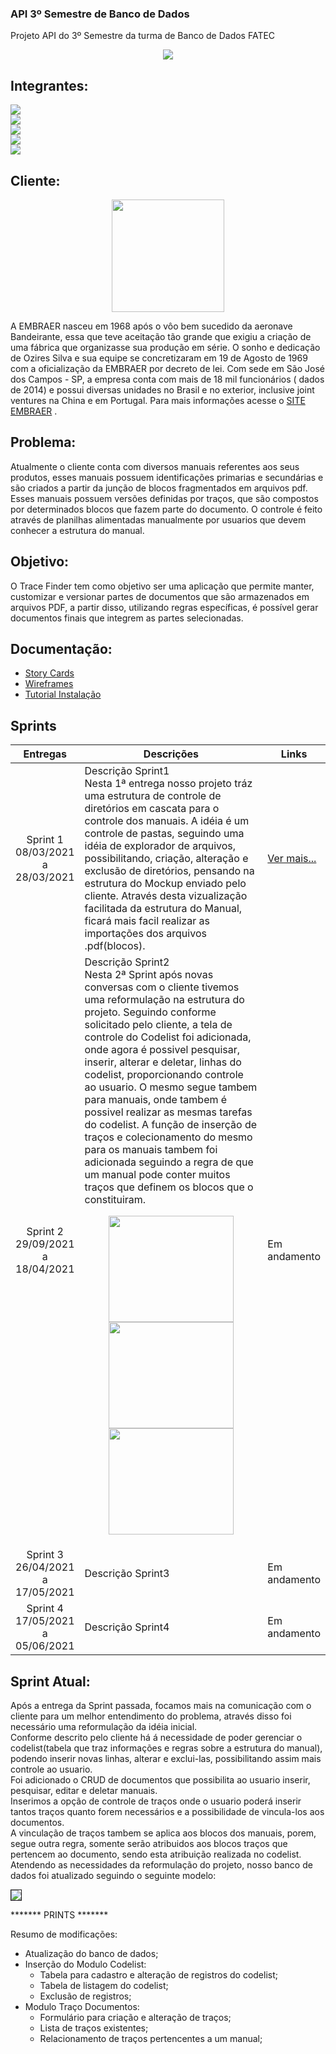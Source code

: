 
### API 3º Semestre de Banco de Dados
Projeto API do 3º Semestre da turma de Banco de Dados FATEC

<p align="center"> <img src="https://user-images.githubusercontent.com/18652465/111547833-88631a00-8758-11eb-863c-ccf1e6e93f39.png"> </p>

## Integrantes:

 <a  href="https://www.linkedin.com/in/rodrigo-am%C3%A2ncio-do-prado-ten%C3%B3rio-a56641174"> <img src="https://img.shields.io/badge/Rodrigo%20Amancio%20--%20Scrum%20Master-Linkedin-blue"></a> <br>
<a href="https://www.linkedin.com/in/luisaugustosb"> <img src="https://img.shields.io/badge/Lu%C3%ADs%20Augusto%20--%20Product%20Owner-Linkedin-blue"></a> <br>
<a href="https://www.linkedin.com/in/bahij-noureddine-941b681b7/"> <img src= "https://img.shields.io/badge/Bahij%20Noureddine-Linkedin-blue"></a><br>
<a href="https://www.linkedin.com/in/mateus-senne-172905149"> <img src= "https://img.shields.io/badge/Mateus%20Senne-Linkedin-blue"></a> <br>
<a href="https://www.linkedin.com/in/maxx-barcelos-aaa106b2"> <img src= "https://img.shields.io/badge/Maximiles%20Barcelos-Linkedin-blue"></a> <br>

 ## Cliente:
 
 <p align="center"> <img src="https://images-ext-2.discordapp.net/external/qs9oB7KZGcY3KhYPpksxNKz1cebbLrPIJUdqIyv2jIg/%3Fauto%3Dformat%26fit%3Dmax%26w%3D1200/https/img.ien.com/files/base/indm/ien/image/2019/09/Embraer_logo.5d8a763612cbb.png?width=400&height=242" width=180 heicht=180></p>
 
 A EMBRAER nasceu em 1968 após o vôo bem sucedido da aeronave Bandeirante, essa que teve aceitação tão grande que exigiu a criação de uma fábrica que organizasse sua produção em série. O sonho e dedicação de Ozires Silva e sua equipe se concretizaram em 19 de Agosto de 1969 com a oficialização da EMBRAER por decreto de lei.
Com sede em São José dos Campos - SP, a empresa conta com mais de 18 mil funcionários ( dados de 2014) e possui diversas unidades no Brasil e no exterior, inclusive joint ventures na China e em Portugal. Para mais informações acesse o [SITE EMBRAER]( https://embraer.com/br/pt) .

 ## Problema:
 Atualmente o cliente conta com diversos manuais referentes aos seus produtos, esses manuais possuem identificações primarias e secundárias e são criados a partir da junção de blocos fragmentados em arquivos pdf. Esses manuais possuem versões definidas por traços, que são compostos por determinados blocos que fazem parte do documento. O controle é feito através de planilhas alimentadas manualmente por usuarios que devem conhecer a estrutura do manual.
 
 ## Objetivo:
 O Trace Finder tem como objetivo ser uma aplicação que permite manter, customizar e versionar partes de documentos que são armazenados em arquivos PDF, a partir disso, utilizando regras específicas, é possível gerar documentos finais que integrem as partes selecionadas.
 
  ## Documentação:
 
 - [Story Cards](https://github.com/MaXximiles/API-3SEM/tree/main/User%20Story%20Cards)
 - [Wireframes](https://github.com/MaXximiles/API-3SEM/tree/main/Wireframes)
 - [Tutorial Instalação](https://github.com/MaXximiles/API-3SEM/tree/main/Documenta%C3%A7%C3%A3o)
 
<h2>Sprints</h2>
       <table>
              <thead>
                     <th width=150px>Entregas</th>
                     <th width=100%>Descrições</th>
                     <th width=100px>Links</th>
              </thead>
              <tbody>
                     <tr>
                            <td align=center>Sprint 1<br>08/03/2021 a 28/03/2021</td>
                            <td >Descrição Sprint1<br>
                             Nesta 1ª entrega nosso projeto tráz uma estrutura de controle de diretórios em cascata para o controle dos manuais.
                             A idéia é um controle de pastas, seguindo uma idéia de explorador de arquivos, possibilitando, criação, alteração e exclusão de diretórios, pensando na estrutura do Mockup enviado pelo cliente.
                             Através desta vizualização facilitada da estrutura do Manual, ficará mais facil realizar as importações dos arquivos .pdf(blocos).                   
                            </td>
                            <td><p><a href="https://github.com/MaXximiles/API-3SEM/tree/sprint-1">Ver mais...</a></p></td>
                     </tr>
                     <tr>
                            <td align=center>Sprint 2<br>29/09/2021 a 18/04/2021</td>
                            <td>Descrição Sprint2<br>
                             Nesta 2ª Sprint após novas conversas com o cliente tivemos uma reformulação na estrutura do projeto.
                             Seguindo conforme solicitado pelo cliente, a tela de controle do Codelist foi adicionada, onde agora é possivel pesquisar, inserir, alterar e deletar, linhas do codelist, proporcionando controle ao usuario. O mesmo segue tambem para manuais, onde tambem é possivel realizar as mesmas tarefas do codelist.
                             A função de inserção de traços e colecionamento do mesmo para os manuais tambem foi adicionada seguindo a regra de que um manual pode conter muitos traços que definem os blocos que o constituiram.</br>
                            <p align=center> 
                            <img src=https://user-images.githubusercontent.com/18652465/115096933-c68d5e00-9efd-11eb-9c6a-802e6345c1c6.png width=200px height=170>
                            <img src=https://user-images.githubusercontent.com/18652465/115096927-c3926d80-9efd-11eb-91fa-f9831d3f2826.png width=200px height=170>
                            <img src=https://user-images.githubusercontent.com/18652465/115096932-c5f4c780-9efd-11eb-8b92-a6ac3be3d09c.png width=200px height=170>
                            </p>
                            </td>
                            <td><p>Em andamento</p></td>
                     </tr>
                     <tr>
                            <td align=center>Sprint 3<br>26/04/2021 a 17/05/2021</td>
                            <td>Descrição Sprint3</td>
                            <td><p>Em andamento</p></td>
                     </tr>
                      <tr>
                            <td align=center>Sprint 4<br>17/05/2021 a 05/06/2021</td>
                            <td>Descrição Sprint4</td>
                            <td><p>Em andamento</p></td>
                     </tr>
              </tbody>
       </table>

## Sprint Atual:

  Após a entrega da Sprint passada, focamos mais na comunicação com o cliente para um melhor entendimento do problema, através disso foi necessário uma reformulação da idéia inicial.<br>
  Conforme descrito pelo cliente há á necessidade de poder gerenciar o codelist(tabela que traz informações e regras sobre a estrutura do manual), podendo inserir novas linhas, alterar e exclui-las, possibilitando assim mais controle ao usuario.<br>
  Foi adicionado o CRUD de documentos que possibilita ao usuario inserir, pesquisar, editar e deletar manuais. <br>
  Inserimos a opção de controle de traços onde o usuario poderá inserir tantos traços quanto forem necessários e a possibilidade de vincula-los aos documentos.<br>
  A vinculação de traços tambem se aplica aos blocos dos manuais, porem, segue outra regra, somente serão atribuidos aos blocos traços que pertencem ao documento, sendo esta atribuição realizada no codelist.<br>
  Atendendo as necessidades da reformulação do projeto, nosso banco de dados foi atualizado seguindo o seguinte modelo:
  
  <img src=https://user-images.githubusercontent.com/18652465/115090209-a86a3280-9eea-11eb-9f20-b9238a84cced.jpeg border=1 />

******* PRINTS *******

Resumo de modificações:

- Atualização do banco de dados;
- Inserção do Modulo Codelist:
  - Tabela para cadastro e alteração de registros do codelist;
  - Tabela de listagem do codelist;
  - Exclusão de registros;
- Modulo Traço Documentos:
  - Formulário para criação e alteração de traços;
  - Lista de traços existentes;
  - Relacionamento de traços pertencentes a um manual; 
